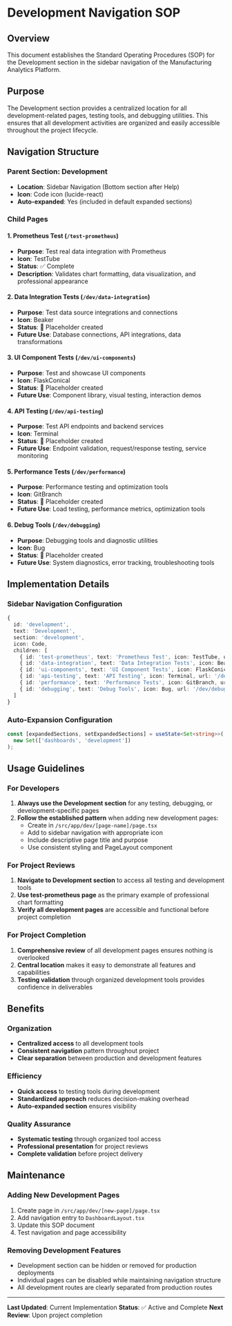 # Development Navigation SOP

## Overview
This document establishes the Standard Operating Procedures (SOP) for the Development section in the sidebar navigation of the Manufacturing Analytics Platform.

## Purpose
The Development section provides a centralized location for all development-related pages, testing tools, and debugging utilities. This ensures that all development activities are organized and easily accessible throughout the project lifecycle.

## Navigation Structure

### Parent Section: Development
- **Location**: Sidebar Navigation (Bottom section after Help)
- **Icon**: Code icon (lucide-react)
- **Auto-expanded**: Yes (included in default expanded sections)

### Child Pages

#### 1. Prometheus Test (`/test-prometheus`)
- **Purpose**: Test real data integration with Prometheus
- **Icon**: TestTube
- **Status**: ✅ Complete
- **Description**: Validates chart formatting, data visualization, and professional appearance

#### 2. Data Integration Tests (`/dev/data-integration`)
- **Purpose**: Test data source integrations and connections
- **Icon**: Beaker  
- **Status**: 📝 Placeholder created
- **Future Use**: Database connections, API integrations, data transformations

#### 3. UI Component Tests (`/dev/ui-components`)
- **Purpose**: Test and showcase UI components
- **Icon**: FlaskConical
- **Status**: 📝 Placeholder created
- **Future Use**: Component library, visual testing, interaction demos

#### 4. API Testing (`/dev/api-testing`)
- **Purpose**: Test API endpoints and backend services
- **Icon**: Terminal
- **Status**: 📝 Placeholder created
- **Future Use**: Endpoint validation, request/response testing, service monitoring

#### 5. Performance Tests (`/dev/performance`)
- **Purpose**: Performance testing and optimization tools
- **Icon**: GitBranch
- **Status**: 📝 Placeholder created
- **Future Use**: Load testing, performance metrics, optimization tools

#### 6. Debug Tools (`/dev/debugging`)
- **Purpose**: Debugging tools and diagnostic utilities
- **Icon**: Bug
- **Status**: 📝 Placeholder created
- **Future Use**: System diagnostics, error tracking, troubleshooting tools

## Implementation Details

### Sidebar Navigation Configuration
```typescript
{
  id: 'development',
  text: 'Development',
  section: 'development',
  icon: Code,
  children: [
    { id: 'test-prometheus', text: 'Prometheus Test', icon: TestTube, url: '/test-prometheus' },
    { id: 'data-integration', text: 'Data Integration Tests', icon: Beaker, url: '/dev/data-integration' },
    { id: 'ui-components', text: 'UI Component Tests', icon: FlaskConical, url: '/dev/ui-components' },
    { id: 'api-testing', text: 'API Testing', icon: Terminal, url: '/dev/api-testing' },
    { id: 'performance', text: 'Performance Tests', icon: GitBranch, url: '/dev/performance' },
    { id: 'debugging', text: 'Debug Tools', icon: Bug, url: '/dev/debugging' }
  ]
}
```

### Auto-Expansion Configuration
```typescript
const [expandedSections, setExpandedSections] = useState<Set<string>>(
  new Set(['dashboards', 'development'])
);
```

## Usage Guidelines

### For Developers
1. **Always use the Development section** for any testing, debugging, or development-specific pages
2. **Follow the established pattern** when adding new development pages:
   - Create in `/src/app/dev/[page-name]/page.tsx`
   - Add to sidebar navigation with appropriate icon
   - Include descriptive page title and purpose
   - Use consistent styling and PageLayout component

### For Project Reviews
1. **Navigate to Development section** to access all testing and development tools
2. **Use test-prometheus page** as the primary example of professional chart formatting
3. **Verify all development pages** are accessible and functional before project completion

### For Project Completion
1. **Comprehensive review** of all development pages ensures nothing is overlooked
2. **Central location** makes it easy to demonstrate all features and capabilities
3. **Testing validation** through organized development tools provides confidence in deliverables

## Benefits

### Organization
- **Centralized access** to all development tools
- **Consistent navigation** pattern throughout project
- **Clear separation** between production and development features

### Efficiency  
- **Quick access** to testing tools during development
- **Standardized approach** reduces decision-making overhead
- **Auto-expanded section** ensures visibility

### Quality Assurance
- **Systematic testing** through organized tool access
- **Professional presentation** for project reviews
- **Complete validation** before project delivery

## Maintenance

### Adding New Development Pages
1. Create page in `/src/app/dev/[new-page]/page.tsx`
2. Add navigation entry to `DashboardLayout.tsx`
3. Update this SOP document
4. Test navigation and page accessibility

### Removing Development Features
- Development section can be hidden or removed for production deployments
- Individual pages can be disabled while maintaining navigation structure
- All development routes are clearly separated from production routes

---

**Last Updated**: Current Implementation
**Status**: ✅ Active and Complete
**Next Review**: Upon project completion